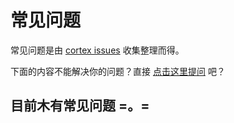# 常见问题

常见问题是由 [cortex issues](https://github.com/cortexjs/cortex/issues) 收集整理而得。

下面的内容不能解决你的问题？直接 [点击这里提问](https://github.com/cortexjs/cortex/issues/new) 吧？

## 目前木有常见问题 =。=